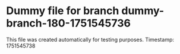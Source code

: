 # Dummy file for branch dummy-branch-180-1751545736

This file was created automatically for testing purposes.
Timestamp: 1751545738